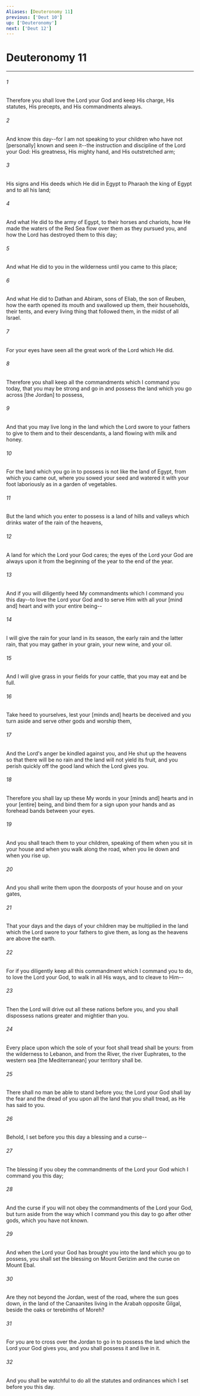 ```yaml
---
Aliases: [Deuteronomy 11]
previous: ['Deut 10']
up: ['Deuteronomy']
next: ['Deut 12']
---
```

# Deuteronomy 11

***














###### 1 






Therefore you shall love the Lord your God and keep His charge, His statutes, His precepts, and His commandments always. 













###### 2 






And know this day--for I am not speaking to your children who have not [personally] known and seen it--the instruction and discipline of the Lord your God: His greatness, His mighty hand, and His outstretched arm; 













###### 3 






His signs and His deeds which He did in Egypt to Pharaoh the king of Egypt and to all his land; 













###### 4 






And what He did to the army of Egypt, to their horses and chariots, how He made the waters of the Red Sea flow over them as they pursued you, and how the Lord has destroyed them to this day; 













###### 5 






And what He did to you in the wilderness until you came to this place; 













###### 6 






And what He did to Dathan and Abiram, sons of Eliab, the son of Reuben, how the earth opened its mouth and swallowed up them, their households, their tents, and every living thing that followed them, in the midst of all Israel. 













###### 7 






For your eyes have seen all the great work of the Lord which He did. 













###### 8 






Therefore you shall keep all the commandments which I command you today, that you may be strong and go in and possess the land which you go across [the Jordan] to possess, 













###### 9 






And that you may live long in the land which the Lord swore to your fathers to give to them and to their descendants, a land flowing with milk and honey. 













###### 10 






For the land which you go in to possess is not like the land of Egypt, from which you came out, where you sowed your seed and watered it with your foot laboriously as in a garden of vegetables. 













###### 11 






But the land which you enter to possess is a land of hills and valleys which drinks water of the rain of the heavens, 













###### 12 






A land for which the Lord your God cares; the eyes of the Lord your God are always upon it from the beginning of the year to the end of the year. 













###### 13 






And if you will diligently heed My commandments which I command you this day--to love the Lord your God and to serve Him with all your [mind and] heart and with your entire being-- 













###### 14 






I will give the rain for your land in its season, the early rain and the latter rain, that you may gather in your grain, your new wine, and your oil. 













###### 15 






And I will give grass in your fields for your cattle, that you may eat and be full. 













###### 16 






Take heed to yourselves, lest your [minds and] hearts be deceived and you turn aside and serve other gods and worship them, 













###### 17 






And the Lord's anger be kindled against you, and He shut up the heavens so that there will be no rain and the land will not yield its fruit, and you perish quickly off the good land which the Lord gives you. 













###### 18 






Therefore you shall lay up these My words in your [minds and] hearts and in your [entire] being, and bind them for a sign upon your hands and as forehead bands between your eyes. 













###### 19 






And you shall teach them to your children, speaking of them when you sit in your house and when you walk along the road, when you lie down and when you rise up. 













###### 20 






And you shall write them upon the doorposts of your house and on your gates, 













###### 21 






That your days and the days of your children may be multiplied in the land which the Lord swore to your fathers to give them, as long as the heavens are above the earth. 













###### 22 






For if you diligently keep all this commandment which I command you to do, to love the Lord your God, to walk in all His ways, and to cleave to Him-- 













###### 23 






Then the Lord will drive out all these nations before you, and you shall dispossess nations greater and mightier than you. 













###### 24 






Every place upon which the sole of your foot shall tread shall be yours: from the wilderness to Lebanon, and from the River, the river Euphrates, to the western sea [the Mediterranean] your territory shall be. 













###### 25 






There shall no man be able to stand before you; the Lord your God shall lay the fear and the dread of you upon all the land that you shall tread, as He has said to you. 













###### 26 






Behold, I set before you this day a blessing and a curse-- 













###### 27 






The blessing if you obey the commandments of the Lord your God which I command you this day; 













###### 28 






And the curse if you will not obey the commandments of the Lord your God, but turn aside from the way which I command you this day to go after other gods, which you have not known. 













###### 29 






And when the Lord your God has brought you into the land which you go to possess, you shall set the blessing on Mount Gerizim and the curse on Mount Ebal. 













###### 30 






Are they not beyond the Jordan, west of the road, where the sun goes down, in the land of the Canaanites living in the Arabah opposite Gilgal, beside the oaks or terebinths of Moreh? 













###### 31 






For you are to cross over the Jordan to go in to possess the land which the Lord your God gives you, and you shall possess it and live in it. 













###### 32 






And you shall be watchful to do all the statutes and ordinances which I set before you this day.
